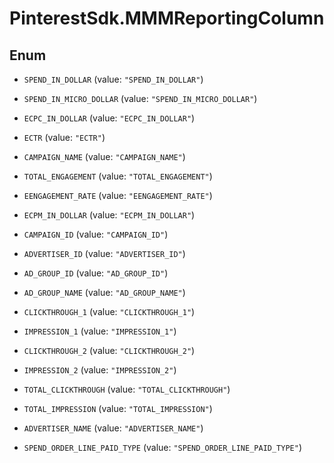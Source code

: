 # PinterestSdk.MMMReportingColumn

## Enum


* `SPEND_IN_DOLLAR` (value: `"SPEND_IN_DOLLAR"`)

* `SPEND_IN_MICRO_DOLLAR` (value: `"SPEND_IN_MICRO_DOLLAR"`)

* `ECPC_IN_DOLLAR` (value: `"ECPC_IN_DOLLAR"`)

* `ECTR` (value: `"ECTR"`)

* `CAMPAIGN_NAME` (value: `"CAMPAIGN_NAME"`)

* `TOTAL_ENGAGEMENT` (value: `"TOTAL_ENGAGEMENT"`)

* `EENGAGEMENT_RATE` (value: `"EENGAGEMENT_RATE"`)

* `ECPM_IN_DOLLAR` (value: `"ECPM_IN_DOLLAR"`)

* `CAMPAIGN_ID` (value: `"CAMPAIGN_ID"`)

* `ADVERTISER_ID` (value: `"ADVERTISER_ID"`)

* `AD_GROUP_ID` (value: `"AD_GROUP_ID"`)

* `AD_GROUP_NAME` (value: `"AD_GROUP_NAME"`)

* `CLICKTHROUGH_1` (value: `"CLICKTHROUGH_1"`)

* `IMPRESSION_1` (value: `"IMPRESSION_1"`)

* `CLICKTHROUGH_2` (value: `"CLICKTHROUGH_2"`)

* `IMPRESSION_2` (value: `"IMPRESSION_2"`)

* `TOTAL_CLICKTHROUGH` (value: `"TOTAL_CLICKTHROUGH"`)

* `TOTAL_IMPRESSION` (value: `"TOTAL_IMPRESSION"`)

* `ADVERTISER_NAME` (value: `"ADVERTISER_NAME"`)

* `SPEND_ORDER_LINE_PAID_TYPE` (value: `"SPEND_ORDER_LINE_PAID_TYPE"`)


